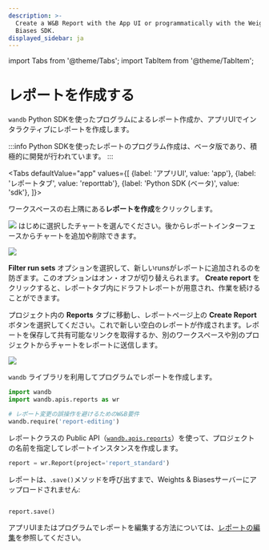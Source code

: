 ```yaml
---
description: >-
  Create a W&B Report with the App UI or programmatically with the Weights &
  Biases SDK.
displayed_sidebar: ja
---
```

import Tabs from '@theme/Tabs';
import TabItem from '@theme/TabItem';

# レポートを作成する

<head>
  <title>W&Bレポートを作成する</title>
</head>

`wandb` Python SDKを使ったプログラムによるレポート作成か、アプリUIでインタラクティブにレポートを作成します。

:::info
Python SDKを使ったレポートのプログラム作成は、ベータ版であり、積極的に開発が行われています。
:::

<Tabs
  defaultValue="app"
  values={[
    {label: 'アプリUI', value: 'app'},
    {label: 'レポートタブ', value: 'reporttab'},
    {label: 'Python SDK (ベータ)', value: 'sdk'},
  ]}>
  <TabItem value="app">

ワークスペースの右上隅にある**レポートを作成**をクリックします。

![](/images/reports/create_a_report_button.png)
はじめに選択したチャートを選んでください。後からレポートインターフェースからチャートを追加や削除できます。

![](/images/reports/create_a_report_modal.png)

**Filter run sets** オプションを選択して、新しいrunsがレポートに追加されるのを防ぎます。このオプションはオン・オフが切り替えられます。 **Create report** をクリックすると、レポートタブ内にドラフトレポートが用意され、作業を続けることができます。
  </TabItem>
  <TabItem value="reporttab">

プロジェクト内の **Reports** タブに移動し、レポートページ上の **Create Report** ボタンを選択してください。これで新しい空白のレポートが作成されます。レポートを保存して共有可能なリンクを取得するか、別のワークスペースや別のプロジェクトからチャートをレポートに送信します。

![](/images/reports/create_report_button.png)
  </TabItem>
  <TabItem value="sdk">

`wandb` ライブラリを利用してプログラムでレポートを作成します。

```python
import wandb
import wandb.apis.reports as wr

# レポート変更の誤操作を避けるためのW&B要件
wandb.require('report-editing')
```

レポートクラスの Public API（[`wandb.apis.reports`](https://docs.wandb.ai/ref/python/public-api/api#reports)）を使って、プロジェクトの名前を指定してレポートインスタンスを作成します。

```python
report = wr.Report(project='report_standard')
```
レポートは、.`save()`メソッドを呼び出すまで、Weights & Biasesサーバーにアップロードされません:



```python

report.save()

```



アプリUIまたはプログラムでレポートを編集する方法については、[レポートの編集](https://docs.wandb.ai/guides/reports/edit-a-report)を参照してください。

  </TabItem>

</Tabs>